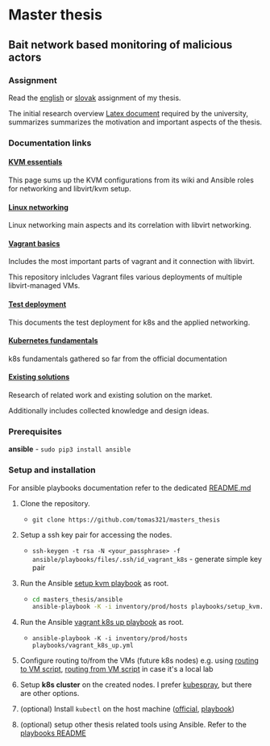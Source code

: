 # Master thesis
## Bait network based monitoring of malicious actors

### Assignment
Read the [english](./docs/initial_research/mt_assignment.md) or [slovak](./docs/initial_research/dp_text_zadania.md) assignment of my thesis.

The initial research overview [Latex document](./docs/initial_research/latex) required by the university, summarizes summarizes the motivation and important aspects of the thesis.

### Documentation links

#### [KVM essentials](./docs/kvm_essentials.md)

This page sums up the KVM configurations from its wiki and Ansible roles for networking and libvirt/kvm setup.

#### [Linux networking](./docs/linux_networking.md)

Linux networking main aspects and its correlation with libvirt networking.

#### [Vagrant basics](./docs/vagrant.md)

Includes the most important parts of vagrant and it connection with libvirt.

This repository inlcludes Vagrant files various deployments of multiple libvirt-managed VMs.

#### [Test deployment](./docs/test_deployment.md)

This documents the test deployment for k8s and the applied networking.

#### [Kubernetes fundamentals](./docs/kubernetes.md)

k8s fundamentals gathered so far from the official documentation

#### [Existing solutions](./docs/existing_solutions.md)

Research of related work and existing solution on the market.

Additionally includes collected knowledge and design ideas.

### Prerequisites
**ansible** - `sudo pip3 install ansible`
### Setup and installation

For ansible playbooks documentation refer to the dedicated [README.md](./ansible/README.md)

1. Clone the repository.
    - `git clone https://github.com/tomas321/masters_thesis`

2. Setup a ssh key pair for accessing the nodes.
    - `ssh-keygen -t rsa -N <your_passphrase> -f ansible/playbooks/files/.ssh/id_vagrant_k8s` - generate simple key pair

3. Run the Ansible [setup kvm playbook](./ansible/playbooks/setup_kvm.yml) as root.
    - ```bash
      cd masters_thesis/ansible
      ansible-playbook -K -i inventory/prod/hosts playbooks/setup_kvm.yml
      ```

4. Run the Ansible [vagrant k8s up playbook](./ansible/playbooks/vagrant_k8s_kvm.yml) as root.
    - ```ansible-playbook -K -i inventory/prod/hosts playbooks/vagrant_k8s_up.yml```

5. Configure routing to/from the VMs (future k8s nodes) e.g. using [routing to VM script](./scripts/add_route_to_env.sh), [routing from VM script](./scripts/setup_vms/routing_setup.sh) in case it's a local lab
6. Setup **k8s cluster** on the created nodes. I prefer [kubespray](https://kubespray.io/#/), but there are other options.
7. (optional) Install `kubectl` on the host machine ([official](https://kubernetes.io/docs/tasks/tools/install-kubectl/), [playbook](./ansible/playbooks/kubectl.yml))
8. (optional) setup other thesis related tools using Ansible. Refer to the [playbooks README](./ansible/README.md)
